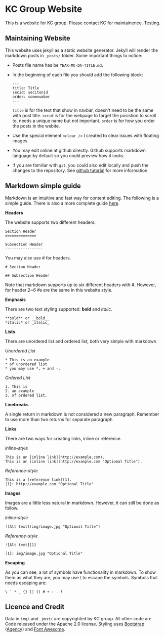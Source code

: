 KC Group Website
================


This is a website for KC group. Please contact KC for maintainence. Testing.


Maintaining Website
-------------------
This website uses jekyll as a static website generator. Jekyll will render the markdown posts in `_posts/` folder. Some important things to notice:

-   Posts file name has be `YEAR-MO-DA-TITLE.md`.
-   In the beginning of each file you should add the following block:
    
        ---
        title: Title
        secid: secitonid
        order: somenumber
        ---
    
    `title` is for the text that show in navbar, doesn't need to be the same with post title. `secid` is for the webpage to target the posistion to scroll to, needs a unique name but not important. `order` is for how you order the posts in the webite.

-   Use the special element `<clear />` I created to clear issues with floating images.
-   You may edit online at github directly. Github supports markdown language by default so you could preview how it looks.
-   If you are familiar with `git`, you could also edit locally and push the changes to the repository. See [github tutorial][5] for more information.





Markdown simple guide
---------------------
Markdown is an intuitive and fast way for content editing. The following is a simple guide. There is also a more complete guide [here][4].

**Headers**

The website supports two different headers.

    Section Header
    ==============
    
    Subsection Header
    -----------------

You may also use # for headers.

    # Section Header
    
    ## Subsection Header

Note that markdown supports up to six different headers with #. However, for header 2~6 #s are the same in this website style.




    
**Emphasis**

There are two text styling supported: **bold** and *italic*.

    **bold** or __bold__
    *italic* or _italic_


**Lists**

There are unordered list and ordered list, both very simple with markdown.

*Unordered List*

    * This is an example
    * of unordered list
    * you may use *, + and -.
    
*Ordered List*

    1. This is
    2. an example
    3. of ordered list.
    



**Linebreaks**

A single return in markdown is not considered a new paragraph. Remember to use more than two returns for separate paragraph.



**Links**

There are two ways for creating links, inline or reference.

*Inline-style*

    This is an [inline link](http://example.com).
    This is an [inline link](http://example.com "Optional Title").
    
*Reference-style*

    This is a [reference link][1].
    [1]: http://example.com "Optional Title"



**Images**

Images are a little less natural in markdown. However, it can still be done as follow.

*Inline-style*

    ![Alt text](img/image.jpg "Optional Title")
    
*Reference-style*
    
    ![Alt text][1]
    
    [1]: img/image.jpg "Optional Title"



**Escaping**

As you can see, a lot of symbols have functionality in markdown. To show them as what they are, you may use \\ to escape the symbols. Symbols that needs escaping are: 

    \ ` * _ {} [] () # + - . !






Licence and Credit
------------------

Data in `img/` and `_post/` are copyrighted by KC group. All other code are Code released under the Apache 2.0 license. Styling uses [Bootstrap][1] ([Agency][2]) and [Font Awesome][3].


[1]: http://getbootstrap.com/
[2]: http://startbootstrap.com/template-overviews/agency/
[3]: http://fortawesome.github.io/Font-Awesome/
[4]: http://daringfireball.net/projects/markdown/
[5]: https://help.github.com/articles/good-resources-for-learning-git-and-github/



